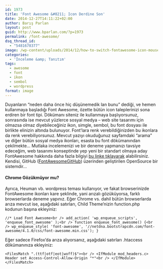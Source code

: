 ```yaml
---
id: 1973
title: 'Font Awesome &#8211; Icon Derdine Son'
date: 2014-12-27T14:11:22+02:00
author: Barış Parlan
layout: post
guid: http://www.bparlan.com/?p=1973
permalink: /font-awesome/
dsq_thread_id:
  - "5481678377"
image: /wp-content/uploads/2014/12/how-to-switch-fontawesome-icon-mouseover-e1424505337869.jpg
categories:
  - 'İnceleme &amp; Tanıtım'
tags:
  - awesome
  - font
  - ikon
  - sembol
  - wordpress
format: image
---
```

<div class="ttr_start">
</div>

Duyanların &#8220;neden daha önce hiç düşünemedik lan bunu&#8221; dediği, ve hemen kullanmaya başladığı Font Awesome, özette bütün icon taleplerinizi sona erdiren bir font tipi. Dökümanı siteniz ile kullanmaya başlıyorsunuz, sonrasında ise mevcut yüzlerce sosyal medya &#8211; web site tasarımı için olmazsa olmaz diyebileceğiniz ikon, simgle, sembol, bu font dosyası ile birlikte elinizin altında bulunuyor. Font&#8217;lara renk verebildiğinizden bu ikonlara da renk verebiliyorsunuz. Mevcut yazıyı okuduğunuz sayfamdaki &#8220;arama&#8221; ve diğer bütün sosyal medya ikonları, esasta bu font dökümanından çekilmekte&#8230; Mutlaka incelemenizi ve bir deneme yapmanızı tavsiye edeceğim, web tasarımı konseptinde yep yeni bir standart olmaya aday FontAwesome hakkında daha fazla bilgiyi <a title="FontAwesome" href="http://fontawesome.io/" target="_blank">bu linke tıklayarak</a> alabilirsiniz. Kendisi, GitHub (<a title="FontAwesome GitHub" href="http://fortawesome.github.io/Font-Awesome/" target="_blank">FontAwesomeGitHub</a>) üzerinden geliştirilen OpenSource bir sistemdir&#8230;

#### Chrome Gözükmüyor mu?

Ayrıca, Heuman vb. wordpress teması kullanıyor, ve fakat browserinizde FontAwesome ikonları kare şeklinde, yani arızalı gözüküyorsa, farklı browserlarda deneme yapınız. Eğer Chrome vs. dahil bütün browserlarda arıza mevcut ise, aşağıdaki satırları, Child Theme&#8217;nizin function.php kodunun başına ekleyiniz:

`//* Load Font Awesome<br />
add_action( 'wp_enqueue_scripts', 'enqueue_font_awesome' );<br />
function enqueue_font_awesome() {<br />
wp_enqueue_style( 'font-awesome', '//netdna.bootstrapcdn.com/font-awesome/4.1.0/css/font-awesome.min.css'); }`

Eğer sadece Firefox&#8217;da arıza alıyorsanız, aşağıdaki satırları .htaccess dökümanınıza ekleyiniz:

`<FilesMatch ".(ttf|otf|eot|woff)$"><br />
<IfModule mod_headers.c> Header set Access-Control-Allow-Origin "*"<br />
</IfModule> </FilesMatch>`

<div class="ttr_end">
</div>
